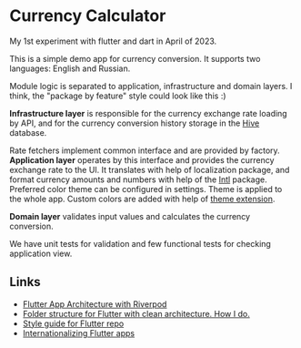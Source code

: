 # Currency Calculator

My 1st experiment with flutter and dart in April of 2023.

This is a simple demo app for currency conversion. It supports two languages: English and Russian.

Module logic is separated to application, infrastructure and domain layers. 
I think, the "package by feature" style could look like this :) 

**Infrastructure layer** is responsible for the currency exchange rate loading by API, 
and for the currency conversion history storage in the [Hive](https://docs.hivedb.dev/) database.

Rate fetchers implement common interface and are provided by factory.
**Application layer** operates by this interface and provides the currency exchange rate to the UI.
It translates with help of localization package, and format currency amounts and numbers with help of the [Intl](https://pub.dev/packages/intl) package.  
Preferred color theme can be configured in settings. Theme is applied to the whole app. Custom colors are added with help of [theme extension](https://api.flutter.dev/flutter/material/ThemeExtension-class.html).

**Domain layer** validates input values and calculates the currency conversion.

We have unit tests for validation and few functional tests for checking application view.

## Links

* [Flutter App Architecture with Riverpod](https://codewithandrea.com/articles/flutter-app-architecture-riverpod-introduction/)
* [Folder structure for Flutter with clean architecture. How I do.](https://felipeemidio.medium.com/folder-structure-for-flutter-with-clean-architecture-how-i-do-bbe29225774f)
* [Style guide for Flutter repo](https://github.com/flutter/flutter/wiki/Style-guide-for-Flutter-repo)
* [Internationalizing Flutter apps](https://docs.flutter.dev/development/accessibility-and-localization/internationalization)
